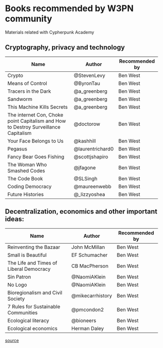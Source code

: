 # Books recommended by W3PN community
Materials related with Cypherpunk Academy

## Cryptography, privacy and technology

| Name  | Author | Recommended by |
| ------------- | ------------- |------------- |
| Crypto | @StevenLevy | Ben West |
| Means of Control | @ByronTau | Ben West |
| Tracers in the Dark | @a_greenberg | Ben West |
| Sandworm | @a_greenberg | Ben West |
| This Machine Kills Secrets | @a_greenberg | Ben West |
| The internet Con, Choke point Capitalism and How to Destroy Surveillance Capitalism | @doctorow | Ben West |
| Your Face Belongs to Us | @kashhill | Ben West |
| Pegasus | @laurentrichard0 | Ben West |
| Fancy Bear Goes Fishing | @scottjshapiro | Ben West |
| The Woman Who Smashed Codes | @jfagone | Ben West |
| The Code Book | @SLSingh | Ben West |
| Coding Democracy | @maureenwebb | Ben West |
| Future Histories | @_lizzyoshea | Ben West |

## Decentralization, economics and other important ideas:

| Name  | Author | Recommended by |
| ------------- | ------------- |------------- |
| Reinventing the Bazaar | John McMillan | Ben West |
| Small is Beautiful | EF Schumacher | Ben West |
| The Life and Times of Liberal Democracy | CB MacPherson | Ben West |
| Sin Patron | @NaomiAKlein | Ben West |
| No Logo | @NaomiAKlein | Ben West |
| Bioregionalism and Civil Society | @mikecarrhistory | Ben West |
| 7 Rules for Sustainable Communities | @pmcondon2 | Ben West |
| Ecological literacy | @bioneers | Ben West |
| Ecological economics | Herman Daley  | Ben West |


[source](https://x.com/web3privacy/status/1823293746038911453)
